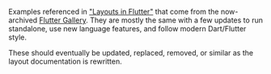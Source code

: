 Examples referenced in
["Layouts in Flutter"](https://docs.flutter.dev/ui/layout) that come from
the now-archived [Flutter Gallery](https://docs.flutter.dev/gallery).
They are mostly the same with a few updates to run standalone,
use new language features, and follow modern Dart/Flutter style.

These should eventually be updated, replaced, removed, or similar
as the layout documentation is rewritten.
